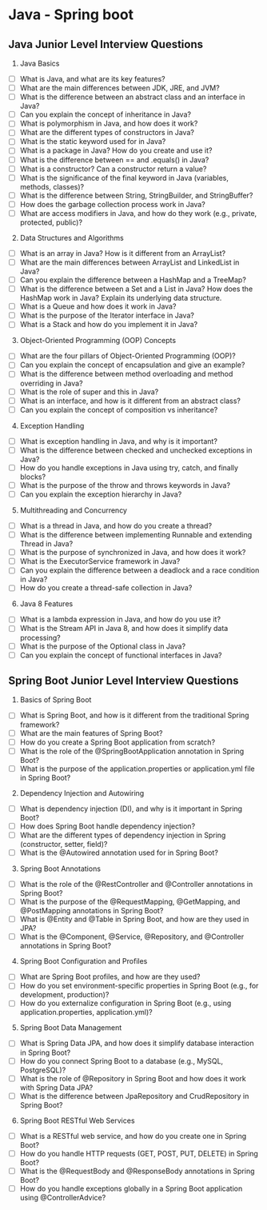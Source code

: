 # Java - Spring boot

## Java Junior Level Interview Questions

1. Java Basics
- [ ] What is Java, and what are its key features?
- [ ] What are the main differences between JDK, JRE, and JVM?
- [ ] What is the difference between an abstract class and an interface in Java?
- [ ] Can you explain the concept of inheritance in Java?
- [ ] What is polymorphism in Java, and how does it work?
- [ ] What are the different types of constructors in Java?
- [ ] What is the static keyword used for in Java?
- [ ] What is a package in Java? How do you create and use it?
- [ ] What is the difference between == and .equals() in Java?
- [ ] What is a constructor? Can a constructor return a value?
- [ ] What is the significance of the final keyword in Java (variables, methods, classes)?
- [ ] What is the difference between String, StringBuilder, and StringBuffer?
- [ ] How does the garbage collection process work in Java?
- [ ] What are access modifiers in Java, and how do they work (e.g., private, protected, public)?

2. Data Structures and Algorithms
- [ ] What is an array in Java? How is it different from an ArrayList?
- [ ] What are the main differences between ArrayList and LinkedList in Java?
- [ ] Can you explain the difference between a HashMap and a TreeMap?
- [ ] What is the difference between a Set and a List in Java?
How does the HashMap work in Java? Explain its underlying data structure.
- [ ] What is a Queue and how does it work in Java?
- [ ] What is the purpose of the Iterator interface in Java?
- [ ] What is a Stack and how do you implement it in Java?

3. Object-Oriented Programming (OOP) Concepts
- [ ] What are the four pillars of Object-Oriented Programming (OOP)?
- [ ] Can you explain the concept of encapsulation and give an example?
- [ ] What is the difference between method overloading and method overriding in Java?
- [ ] What is the role of super and this in Java?
- [ ] What is an interface, and how is it different from an abstract class?
- [ ] Can you explain the concept of composition vs inheritance?

4. Exception Handling
- [ ] What is exception handling in Java, and why is it important?
- [ ] What is the difference between checked and unchecked exceptions in Java?
- [ ] How do you handle exceptions in Java using try, catch, and finally blocks?
- [ ] What is the purpose of the throw and throws keywords in Java?
- [ ] Can you explain the exception hierarchy in Java?

5. Multithreading and Concurrency
- [ ] What is a thread in Java, and how do you create a thread?
- [ ] What is the difference between implementing Runnable and extending Thread in Java?
- [ ] What is the purpose of synchronized in Java, and how does it work?
- [ ] What is the ExecutorService framework in Java?
- [ ] Can you explain the difference between a deadlock and a race condition in Java?
- [ ] How do you create a thread-safe collection in Java?

6. Java 8 Features
- [ ] What is a lambda expression in Java, and how do you use it?
- [ ] What is the Stream API in Java 8, and how does it simplify data processing?
- [ ] What is the purpose of the Optional class in Java?
- [ ] Can you explain the concept of functional interfaces in Java?

## Spring Boot Junior Level Interview Questions

1. Basics of Spring Boot
- [ ] What is Spring Boot, and how is it different from the traditional Spring framework?
- [ ] What are the main features of Spring Boot?
- [ ] How do you create a Spring Boot application from scratch?
- [ ] What is the role of the @SpringBootApplication annotation in Spring Boot?
- [ ] What is the purpose of the application.properties or application.yml file in Spring Boot?

2. Dependency Injection and Autowiring
- [ ] What is dependency injection (DI), and why is it important in Spring Boot?
- [ ] How does Spring Boot handle dependency injection?
- [ ] What are the different types of dependency injection in Spring (constructor, setter, field)?
- [ ] What is the @Autowired annotation used for in Spring Boot?

3. Spring Boot Annotations
- [ ] What is the role of the @RestController and @Controller annotations in Spring Boot?
- [ ] What is the purpose of the @RequestMapping, @GetMapping, and @PostMapping annotations in Spring Boot?
- [ ] What is @Entity and @Table in Spring Boot, and how are they used in JPA?
- [ ] What is the @Component, @Service, @Repository, and @Controller annotations in Spring Boot?

4. Spring Boot Configuration and Profiles
- [ ] What are Spring Boot profiles, and how are they used?
- [ ] How do you set environment-specific properties in Spring Boot (e.g., for development, production)?
- [ ] How do you externalize configuration in Spring Boot (e.g., using application.properties, application.yml)?

5. Spring Boot Data Management
- [ ] What is Spring Data JPA, and how does it simplify database interaction in Spring Boot?
- [ ] How do you connect Spring Boot to a database (e.g., MySQL, PostgreSQL)?
- [ ] What is the role of @Repository in Spring Boot and how does it work with Spring Data JPA?
- [ ] What is the difference between JpaRepository and CrudRepository in Spring Boot?

6. Spring Boot RESTful Web Services
- [ ] What is a RESTful web service, and how do you create one in Spring Boot?
- [ ] How do you handle HTTP requests (GET, POST, PUT, DELETE) in Spring Boot?
- [ ] What is the @RequestBody and @ResponseBody annotations in Spring Boot?
- [ ] How do you handle exceptions globally in a Spring Boot application using @ControllerAdvice?
